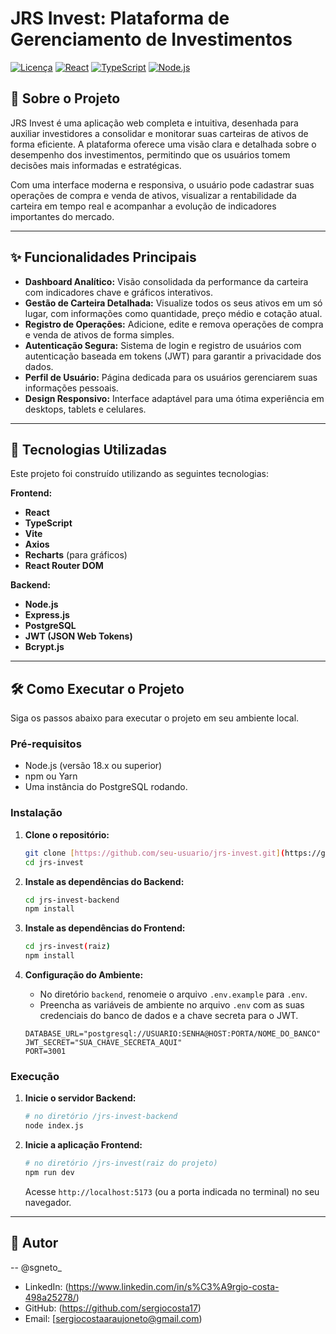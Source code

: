 # JRS Invest: Plataforma de Gerenciamento de Investimentos

[![Licença](https://img.shields.io/badge/license-MIT-blue.svg)](https://opensource.org/licenses/MIT)
[![React](https://img.shields.io/badge/React-18.2.0-blue?logo=react)](https://reactjs.org/)
[![TypeScript](https://img.shields.io/badge/TypeScript-4.9.5-blue?logo=typescript)](https://www.typescriptlang.org/)
[![Node.js](https://img.shields.io/badge/Node.js-18.17.0-green?logo=node.js)](https://nodejs.org/)

## 📖 Sobre o Projeto

JRS Invest é uma aplicação web completa e intuitiva, desenhada para auxiliar investidores a consolidar e monitorar suas carteiras de ativos de forma eficiente. A plataforma oferece uma visão clara e detalhada sobre o desempenho dos investimentos, permitindo que os usuários tomem decisões mais informadas e estratégicas.

Com uma interface moderna e responsiva, o usuário pode cadastrar suas operações de compra e venda de ativos, visualizar a rentabilidade da carteira em tempo real e acompanhar a evolução de indicadores importantes do mercado.

---

## ✨ Funcionalidades Principais

* **Dashboard Analítico:** Visão consolidada da performance da carteira com indicadores chave e gráficos interativos.
* **Gestão de Carteira Detalhada:** Visualize todos os seus ativos em um só lugar, com informações como quantidade, preço médio e cotação atual.
* **Registro de Operações:** Adicione, edite e remova operações de compra e venda de ativos de forma simples.
* **Autenticação Segura:** Sistema de login e registro de usuários com autenticação baseada em tokens (JWT) para garantir a privacidade dos dados.
* **Perfil de Usuário:** Página dedicada para os usuários gerenciarem suas informações pessoais.
* **Design Responsivo:** Interface adaptável para uma ótima experiência em desktops, tablets e celulares.

---

## 🚀 Tecnologias Utilizadas

Este projeto foi construído utilizando as seguintes tecnologias:

**Frontend:**
* **React**
* **TypeScript**
* **Vite**
* **Axios**
* **Recharts** (para gráficos)
* **React Router DOM**

**Backend:**
* **Node.js**
* **Express.js**
* **PostgreSQL**
* **JWT (JSON Web Tokens)**
* **Bcrypt.js**

---

## 🛠️ Como Executar o Projeto

Siga os passos abaixo para executar o projeto em seu ambiente local.

### Pré-requisitos

* Node.js (versão 18.x ou superior)
* npm ou Yarn
* Uma instância do PostgreSQL rodando.

### Instalação

1.  **Clone o repositório:**
    ```bash
    git clone [https://github.com/seu-usuario/jrs-invest.git](https://github.com/seu-usuario/jrs-invest.git)
    cd jrs-invest
    ```

2.  **Instale as dependências do Backend:**
    ```bash
    cd jrs-invest-backend
    npm install
    ```

3.  **Instale as dependências do Frontend:**
    ```bash
    cd jrs-invest(raiz)
    npm install
    ```

4.  **Configuração do Ambiente:**
    * No diretório `backend`, renomeie o arquivo `.env.example` para `.env`.
    * Preencha as variáveis de ambiente no arquivo `.env` com as suas credenciais do banco de dados e a chave secreta para o JWT.
    ```env
    DATABASE_URL="postgresql://USUARIO:SENHA@HOST:PORTA/NOME_DO_BANCO"
    JWT_SECRET="SUA_CHAVE_SECRETA_AQUI"
    PORT=3001
    ```

### Execução

1.  **Inicie o servidor Backend:**
    ```bash
    # no diretório /jrs-invest-backend
    node index.js
    ```

2.  **Inicie a aplicação Frontend:**
    ```bash
    # no diretório /jrs-invest(raiz do projeto)
    npm run dev
    ```
    Acesse `http://localhost:5173` (ou a porta indicada no terminal) no seu navegador.

---

## 👤 Autor

-- @sgneto_

* LinkedIn: (https://www.linkedin.com/in/s%C3%A9rgio-costa-498a25278/)
* GitHub: (https://github.com/sergiocosta17)
* Email: [sergiocostaaraujoneto@gmail.com)
